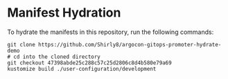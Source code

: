 # Manifest Hydration

To hydrate the manifests in this repository, run the following commands:

```shell
git clone https://github.com/Shirly8/argocon-gitops-promoter-hydrate-demo
# cd into the cloned directory
git checkout 47398abde25c288c57c25d2806c8d4b580e79a69
kustomize build ./user-configuration/development
```
